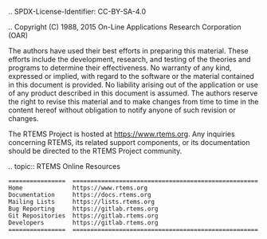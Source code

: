 .. SPDX-License-Identifier: CC-BY-SA-4.0

.. Copyright (C) 1988, 2015 On-Line Applications Research Corporation (OAR)

The authors have used their best efforts in preparing this material.  These
efforts include the development, research, and testing of the theories and
programs to determine their effectiveness.  No warranty of any kind, expressed
or implied, with regard to the software or the material contained in this
document is provided.  No liability arising out of the application or use of
any product described in this document is assumed.  The authors reserve the
right to revise this material and to make changes from time to time in the
content hereof without obligation to notify anyone of such revision or changes.

The RTEMS Project is hosted at https://www.rtems.org.  Any inquiries concerning
RTEMS, its related support components, or its documentation should be directed
to the RTEMS Project community.

.. topic:: RTEMS Online Resources

    ================  ====================================================
    Home              https://www.rtems.org
    Documentation     https://docs.rtems.org
    Mailing Lists     https://lists.rtems.org
    Bug Reporting     https://gitlab.rtems.org
    Git Repositories  https://gitlab.rtems.org
    Developers        https://gitlab.rtems.org
    ================  ====================================================

